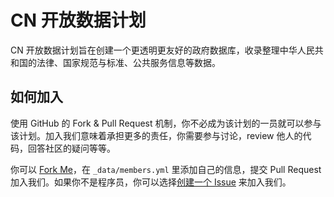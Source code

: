 # CN 开放数据计划

CN 开放数据计划旨在创建一个更透明更友好的政府数据库，收录整理中华人民共和国的法律、国家规范与标准、公共服务信息等数据。

## 如何加入

使用 GitHub 的 Fork & Pull Request 机制，你不必成为该计划的一员就可以参与该计划。加入我们意味着承担更多的责任，你需要参与讨论，review 他人的代码，回答社区的疑问等等。

你可以 [Fork Me](https://github.com/cn/cn.github.io)，在 `_data/members.yml` 里添加自己的信息，提交 Pull Request 加入我们。如果你不是程序员，你可以选择[创建一个 Issue](https://github.com/cn/cn.github.io/issues/new) 来加入我们。

